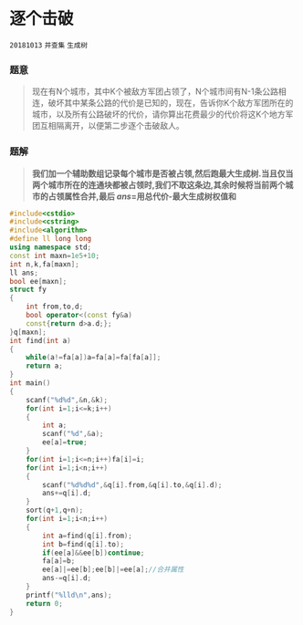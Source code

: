 # 逐个击破
`20181013`
`并查集` `生成树`
### 题意
> 现在有N个城市，其中K个被敌方军团占领了，N个城市间有N-1条公路相连，破坏其中某条公路的代价是已知的，现在，告诉你K个敌方军团所在的城市，以及所有公路破坏的代价，请你算出花费最少的代价将这K个地方军团互相隔离开，以便第二步逐个击破敌人。

### 题解
> **我们加一个辅助数组记录每个城市是否被占领,然后跑最大生成树.当且仅当两个城市所在的连通块都被占领时,我们不取这条边,其余时候将当前两个城市的占领属性合并,最后 $ans$=用总代价-最大生成树权值和**

```cpp
#include<cstdio>
#include<cstring>
#include<algorithm>
#define ll long long
using namespace std;
const int maxn=1e5+10;
int n,k,fa[maxn];
ll ans;
bool ee[maxn];
struct fy
{
	int from,to,d;
	bool operator<(const fy&a)
	const{return d>a.d;};
}q[maxn];
int find(int a)
{
	while(a!=fa[a])a=fa[a]=fa[fa[a]];
	return a;
}
int main()
{
	scanf("%d%d",&n,&k);
	for(int i=1;i<=k;i++)
	{
		int a;
		scanf("%d",&a);
		ee[a]=true;
	}
	for(int i=1;i<=n;i++)fa[i]=i;
	for(int i=1;i<n;i++)
	{
		scanf("%d%d%d",&q[i].from,&q[i].to,&q[i].d);
		ans+=q[i].d;
	}
	sort(q+1,q+n);
	for(int i=1;i<n;i++)
	{
		int a=find(q[i].from);
		int b=find(q[i].to);
		if(ee[a]&&ee[b])continue;
		fa[a]=b;
		ee[a]|=ee[b];ee[b]|=ee[a];//合并属性
		ans-=q[i].d;
	} 
	printf("%lld\n",ans);
	return 0;
}
```
<!--stackedit_data:
eyJoaXN0b3J5IjpbNTgzMjAwNzE0XX0=
-->